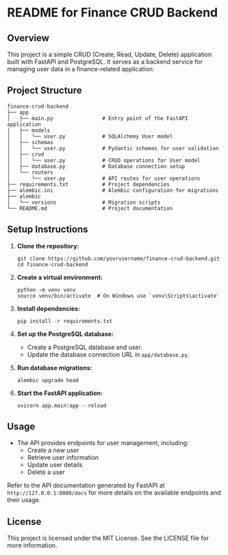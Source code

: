 # README for Finance CRUD Backend

## Overview

This project is a simple CRUD (Create, Read, Update, Delete) application built with FastAPI and PostgreSQL. It serves as a backend service for managing user data in a finance-related application.

## Project Structure

```
finance-crud-backend
├── app
│   ├── main.py                # Entry point of the FastAPI application
│   ├── models
│   │   └── user.py            # SQLAlchemy User model
│   ├── schemas
│   │   └── user.py            # Pydantic schemas for user validation
│   ├── crud
│   │   └── user.py            # CRUD operations for User model
│   ├── database.py            # Database connection setup
│   └── routers
│       └── user.py            # API routes for user operations
├── requirements.txt           # Project dependencies
├── alembic.ini                # Alembic configuration for migrations
├── alembic
│   └── versions               # Migration scripts
└── README.md                  # Project documentation
```

## Setup Instructions

1. **Clone the repository:**
   ```
   git clone https://github.com/yourusername/finance-crud-backend.git
   cd finance-crud-backend
   ```

2. **Create a virtual environment:**
   ```
   python -m venv venv
   source venv/bin/activate  # On Windows use `venv\Scripts\activate`
   ```

3. **Install dependencies:**
   ```
   pip install -r requirements.txt
   ```

4. **Set up the PostgreSQL database:**
   - Create a PostgreSQL database and user.
   - Update the database connection URL in `app/database.py`.

5. **Run database migrations:**
   ```
   alembic upgrade head
   ```

6. **Start the FastAPI application:**
   ```
   uvicorn app.main:app --reload
   ```

## Usage

- The API provides endpoints for user management, including:
  - Create a new user
  - Retrieve user information
  - Update user details
  - Delete a user

Refer to the API documentation generated by FastAPI at `http://127.0.0.1:8000/docs` for more details on the available endpoints and their usage.

## License

This project is licensed under the MIT License. See the LICENSE file for more information.